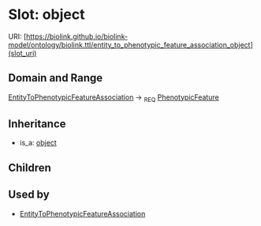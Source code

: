 # Slot: object




URI: [https://biolink.github.io/biolink-model/ontology/biolink.ttl/entity_to_phenotypic_feature_association_object](slot_uri)
## Domain and Range

[EntityToPhenotypicFeatureAssociation](EntityToPhenotypicFeatureAssociation.md) ->  <sub>REQ</sub> [PhenotypicFeature](PhenotypicFeature.md)
## Inheritance

 *  is_a: [object](object.md)
## Children

## Used by

 * [EntityToPhenotypicFeatureAssociation](EntityToPhenotypicFeatureAssociation.md)
